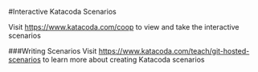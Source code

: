 #Interactive Katacoda Scenarios

Visit https://www.katacoda.com/coop to view and take the interactive scenarios

###Writing Scenarios
Visit https://www.katacoda.com/teach/git-hosted-scenarios to learn more about creating Katacoda scenarios
